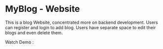 # MyBlog - Website

This is a blog Website, concentrated more on backend development.
Users can register and login to add blog.
Users have separate space to edit their blogs and even delete them.

Watch Demo : 
